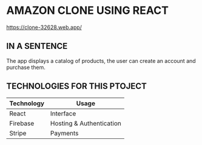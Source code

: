 # AMAZON CLONE USING REACT #
https://clone-32628.web.app/

## IN A SENTENCE ##
The app displays a catalog of products, the user can create an account and purchase them. 

## TECHNOLOGIES FOR THIS PTOJECT ##
Technology  | Usage
------------- | -------------
React  | Interface
Firebase | Hosting & Authentication
Stripe | Payments
